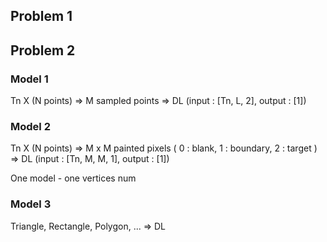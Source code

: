 ## Problem 1

## Problem 2

### Model 1

Tn X (N points) => M sampled points => DL (input : [Tn, L, 2], output : [1])

### Model 2

Tn X (N points) => M x M painted pixels ( 0 : blank, 1 : boundary, 2 : target ) => DL (input : [Tn, M, M, 1], output : [1])

One model - one vertices num

### Model 3

Triangle, Rectangle, Polygon, ... => DL
